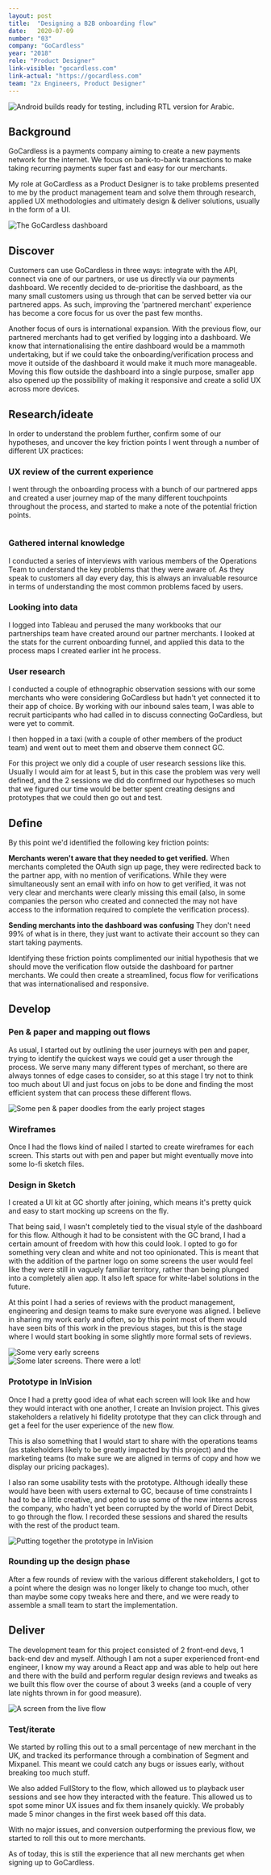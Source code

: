 ```yaml
---
layout: post
title:  "Designing a B2B onboarding flow"
date:   2020-07-09
number: "03"
company: "GoCardless"
year: "2018"
role: "Product Designer"
link-visible: "gocardless.com"
link-actual: "https://gocardless.com"
team: "2x Engineers, Product Designer"
---
```


<div class="case-study--image header"><img src="assets/img/case-studies/gocardless-header.jpg" alt="Android builds ready for testing, including RTL version for Arabic."></div>

## Background

GoCardless is a payments company aiming to create a new payments network for the internet. We focus on bank-to-bank transactions to make taking recurring payments super fast and easy for our merchants.

My role at GoCardless as a Product Designer is to take problems presented to me by the product management team and solve them through research, applied UX methodologies and ultimately design & deliver solutions, usually in the form of a UI.

<div class="case-study--image"><img src="https://paper.dropbox.com/ep/redirect/image?url=https%3A%2F%2Fpaper-attachments.dropbox.com%2Fs_8C0C5E444A031F8EF840751AE4811396C1269B0EF30B54EA4E27A346132EAEC1_1494442814350_file.png&hmac=KPiivWklNBztgRSQ8zYzHtg0nYAMwZqZYZZ2lbOWyzg%3D&width=1490" alt="The GoCardless dashboard"></div>


## Discover

Customers can use GoCardless in three ways: integrate with the API, connect via one of our partners, or use us directly via our payments dashboard. We recently decided to de-prioritise the dashboard, as the many small customers using us through that can be served better via our partnered apps. As such, improving the 'partnered merchant' experience has become a core focus for us over the past few months.

Another focus of ours is international expansion. With the previous flow, our partnered merchants had to get verified by logging into a dashboard. We know that internationalising the entire dashboard would be a mammoth undertaking, but if we could take the onboarding/verification process and move it outside of the dashboard it would make it much more manageable.
Moving this flow outside the dashboard into a single purpose, smaller app also opened up the possibility of making it responsive and create a solid UX across more devices.


## Research/ideate

In order to understand the problem further, confirm some of our hypotheses, and uncover the key friction points I went through a number of different UX practices:


### UX review of the current experience

I went through the onboarding process with a bunch of our partnered apps and created a user journey map of the many different touchpoints throughout the process, and started to make a note of the potential friction points.


<div class="case-study--image"><img src="https://paper.dropbox.com/ep/redirect/image?url=https%3A%2F%2Fpaper-attachments.dropbox.com%2Fs_8C0C5E444A031F8EF840751AE4811396C1269B0EF30B54EA4E27A346132EAEC1_1494443209432_Connect%2Bto%2BGC%2Bjourney%2Bmap.png&hmac=USTJe6s73Fq6tatApgbJ%2FYyTqN6k7RR%2FF1xmE6PXoKA%3D" alt=""></div>


### Gathered internal knowledge

I conducted a series of interviews with various members of the Operations Team to understand the key problems that they were aware of. As they speak to customers all day every day, this is always an invaluable resource in terms of understanding the most common problems faced by users.


### Looking into data

I logged into Tableau and perused the many workbooks that our partnerships team have created around our partner merchants. I looked at the stats for the current onboarding funnel, and applied this data to the process maps I created earlier int he process.


### User research

I conducted a couple of ethnographic observation sessions with our some merchants who were considering GoCardless but hadn't yet connected it to their app of choice. By working with our inbound sales team, I was able to recruit participants who had called in to discuss connecting GoCardless, but were yet to commit.

I then hopped in a taxi (with a couple of other members of the product team) and went out to meet them and observe them connect GC.

For this project we only did a couple of user research sessions like this. Usually I would aim for at least 5, but in this case the problem was very well defined, and the 2 sessions we did do confirmed our hypotheses so much that we figured our time would be better spent creating designs and prototypes that we could then go out and test.


## Define

By this point we'd identified the following key friction points:

**Merchants weren't aware that they needed to get verified.**
When merchants completed the OAuth sign up page, they were redirected back to the partner app, with no mention of verifications. While they were simultaneously sent an email with info on how to get verified, it was not very clear and merchants were clearly missing this email (also, in some companies the person who created and connected the may not have access to the information required to complete the verification process).

**Sending merchants into the dashboard was confusing**
They don't need 99% of what is in there, they just want to activate their account so they can start taking payments.

Identifying these friction points complimented our initial hypothesis that we should move the verification flow outside the dashboard for partner merchants. We could then create a streamlined, focus flow for verifications that was internationalised and responsive.


## Develop
### Pen & paper and mapping out flows

As usual, I started out by outlining the user journeys with pen and paper, trying to identify the quickest ways we could get a user through the process. We serve many many different types of merchant, so there are always tonnes of edge cases to consider, so at this stage I try not to think too much about UI and just focus on jobs to be done and finding the most efficient system that can process these different flows.


<div class="case-study--image"><img src="https://paper.dropbox.com/ep/redirect/image?url=https%3A%2F%2Fpaper-attachments.dropbox.com%2Fs_8C0C5E444A031F8EF840751AE4811396C1269B0EF30B54EA4E27A346132EAEC1_1494443435955_IMG_2642.jpg&hmac=XyzeOBjO7zV3LbXC364DXgoAHUIofcKEhZgoOjk1stI%3D&width=1490" alt="Some pen & paper doodles from the early project stages"></div>


### Wireframes

Once I had the flows kind of nailed I started to create wireframes for each screen. This starts out with pen and paper but might eventually move into some lo-fi sketch files.


### Design in Sketch

I created a UI kit at GC shortly after joining, which means it's pretty quick and easy to start mocking up screens on the fly.

That being said, I wasn't completely tied to the visual style of the dashboard for this flow. Although it had to be consistent with the GC brand, I had a certain amount of freedom with how this could look. I opted to go for something very clean and white and not too opinionated. This is meant that with the addition of the partner logo on some screens the user would feel like they were still in vaguely familiar territory, rather than being plunged into a completely alien app. It also left space for white-label solutions in the future.

At this point I had a series of reviews with the product management, engineering and design teams to make sure everyone was aligned. I believe in sharing my work early and often, so by this point most of them would have seen bits of this work in the previous stages, but this is the stage where I would start booking in some slightly more formal sets of reviews.


<div class="case-study--image"><img src="https://paper.dropbox.com/ep/redirect/image?url=https%3A%2F%2Fpaper-attachments.dropbox.com%2Fs_8C0C5E444A031F8EF840751AE4811396C1269B0EF30B54EA4E27A346132EAEC1_1494443633265_file.png&hmac=Y%2FdgxDGV9sC%2FM4IqKI8anwU8GpKht4QwZxeqHL3aohg%3D&width=735" alt="Some very early screens"></div>

<div class="case-study--image"><img src="https://paper.dropbox.com/ep/redirect/image?url=https%3A%2F%2Fpaper-attachments.dropbox.com%2Fs_8C0C5E444A031F8EF840751AE4811396C1269B0EF30B54EA4E27A346132EAEC1_1494443708659_Screen%2BShot%2B2017-05-10%2Bat%2B20.14.49.png&hmac=SKiskgrElj79R256VYl2lIHhYQvDFNF8U8gvkgaPkAo%3D&width=735" alt="Some later screens. There were a lot!"></div>


### Prototype in InVision

Once I had a pretty good idea of what each screen will look like and how they would interact with one another, I create an Invision project. This gives stakeholders a relatively hi fidelity prototype that they can click through and get a feel for the user experience of the new flow.

This is also something that I would start to share with the operations teams (as stakeholders likely to be greatly impacted by this project) and the marketing teams (to make sure we are aligned in terms of copy and how we display our pricing packages).

I also ran some usability tests with the prototype. Although ideally these would have been with users external to GC, because of time constraints I had to be a little creative, and opted to use some of the new interns across the company, who hadn't yet been corrupted by the world of Direct Debit, to go through the flow. I recorded these sessions and shared the results with the rest of the product team.


<div class="case-study--image"><img src="https://paper.dropbox.com/ep/redirect/image?url=https%3A%2F%2Fpaper-attachments.dropbox.com%2Fs_8C0C5E444A031F8EF840751AE4811396C1269B0EF30B54EA4E27A346132EAEC1_1494443708659_Screen%2BShot%2B2017-05-10%2Bat%2B20.14.49.png&hmac=SKiskgrElj79R256VYl2lIHhYQvDFNF8U8gvkgaPkAo%3D&width=735" alt="Putting together the prototype in InVision"></div>

### Rounding up the design phase

After a few rounds of review with the various different stakeholders, I got to a point where the design was no longer likely to change too much, other than maybe some copy tweaks here and there, and we were ready to assemble a small team to start the implementation.


## Deliver

The development team for this project consisted of 2 front-end devs, 1 back-end dev and myself. Although I am not a super experienced front-end engineer, I know my way around a React app and was able to help out here and there with the build and perform regular design reviews and tweaks as we built this flow over the course of about 3 weeks (and a couple of very late nights thrown in for good measure).


<div class="case-study--image"><img src="https://paper.dropbox.com/ep/redirect/image?url=https%3A%2F%2Fpaper-attachments.dropbox.com%2Fs_8C0C5E444A031F8EF840751AE4811396C1269B0EF30B54EA4E27A346132EAEC1_1494444045286_file.png&hmac=ZDKJoXspR2gqYHr7G1Y4sRkr7%2F6Jhe2rRWAcChUD5Lw%3D&width=1490" alt="A screen from the live flow"></div>


### Test/iterate

We started by rolling this out to a small percentage of new merchant in the UK, and tracked its performance through a combination of Segment and Mixpanel. This meant we could catch any bugs or issues early, without breaking too much stuff.

We also added FullStory to the flow, which allowed us to playback user sessions and see how they interacted with the feature. This allowed us to spot some minor UX issues and fix them insanely quickly. We probably made 5 minor changes in the first week based off this data.

With no major issues, and conversion outperforming the previous flow, we started to roll this out to more merchants.

As of today, this is still the experience that all new merchants get when signing up to GoCardless.
